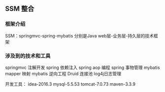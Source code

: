 ## SSM 整合
### 框架介绍
SSM：springmvc-spring-mybatis
分别是Java web层-业务层-持久层的技术框架
### 涉及到的技术和工具
springmvc 注解开发
spring 依赖注入
spring aop 编程
spring 事物管理
mybatis mapper 映射
mybatis 逆向工程
Druid 连接池
log4j日志管理

开发工具：
idea-2016.3
mysql-5.5.53
tomcat-7.0.73
maven-3.3.9